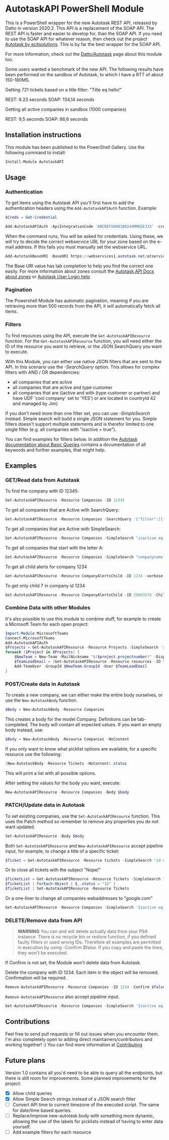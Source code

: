 ﻿# AutotaskAPI PowerShell Module

This is a PowerShell wrapper for the new Autotask REST API, released by Datto in version 2020.2. This API is a replacement of the SOAP API. The REST API is faster and easier to develop for, than the SOAP API. If you need to use the SOAP API for whatever reason, then check out the project [Autotask by ecitsolutions](https://github.com/ecitsolutions/Autotask). This is by far the best wrapper for the SOAP API.

For more information, check out the [Datto/Autotask](https://www.datto.com/integrations/lime-networks-b-v-cyberdrain-com) page about this module too.

Some users wanted a benchmark of the new API. The following results have been performed on the sandbox of Autotask, to which I have a RTT of about 150-180MS.

Getting 721 tickets based on a title filter: "Title eq hello!"

REST: 9.23 seconds
SOAP: 134,14 seconds

Getting all active companies in sandbox (1000 companies)

REST: 9,5 seconds
SOAP: 86,6 seconds

## Installation instructions

This module has been published to the PowerShell Gallery. Use the following command to install:  

```powershell
Install-Module AutotaskAPI
```

## Usage

### Authentication

To get items using the Autotask API you'll first have to add the authentication headers using the `Add-AutotaskAPIAuth` function. Example:

```powershell
$Creds = Get-Credential

Add-AutotaskAPIAuth -ApiIntegrationCode 'ABCDEFGH00100244MMEEE333' -credentials $Creds
```

When the command runs, You will be asked for credentials. Using these, we will try to decide the correct webservice URL for your zone based on the e-mail address. If this fails you must manually set the webservice URL.

```powershell
Add-AutotaskBaseURI -BaseURI https://webservices1.autotask.net/atservicesrest
```

The Base URI value has tab completion to help you find the correct one easily. For more information about zones consult the [Autotask API Docs about zones](https://www.autotask.net/help/developerhelp/Content/APIs/General/API_Zones.htm) or [Autotask User Login help](https://www.autotask.net/help/Content/2_Getting_Started/LogIntoAutotask.htm?Highlight=hosted)

### Pagination

The Powershell Module has automatic pagination, meaning if you are retrieving more than 500 records from the API, it will automatically fetch all items.

### Filters

To find resources using the API, execute the `Get-AutotaskAPIResource` function. For the `Get-AutotaskAPIResource` function, you will need either the ID of the resource you want to retrieve, or the JSON SearchQuery you want to execute.

With this Module, you can either use native JSON filters that are sent to the API. In this scenario use the *-SearchQuery* option. This allows for complex filters with AND / OR dependencies:

- all companies that are active
- all companies that are active and type customer
- all companies that are ((active and with (type customer or partner) and have UDF 'cool company' set to 'YES') or are located in countryId 42 and managed by Jim)

If you don't need more than one filter set, you can use *-SimpleSearch* instead. Simple search will build a single JSON statement for you. Simple filters doesn't support  multiple statements and is therefor limited to one single filter (e.g. all companies with "isactive = true").

You can find examples for filters below. In addition the [Autotask documentation about Basic Queries](https://www.autotask.net/help/developerhelp/Content/APIs/REST/API_Calls/REST_Basic_Query_Calls.htm) contains a documentation of all keywords and further examples, that might help.

## Examples

### GET/Read data from Autotask

To find the company with ID 12345:

```powershell
Get-AutotaskAPIResource -Resource Companies -ID 12345
```

To get all companies that are Active with SearchQuery:

```powershell
Get-AutotaskAPIResource -Resource Companies -SearchQuery '{"filter":[{"op":"eq","field":"isactive","value":"true"}]}'
```

To get all companies that are Active with SimpleSearch:

```powershell
Get-AutotaskAPIResource -Resource Companies -SimpleSearch "isactive eq $true"
```

To get all companies that start with the letter A:

```powershell
Get-AutotaskAPIResource -Resource Companies -SimpleSearch "companyname beginswith A"
```

To get all child alerts for company 1234

```powershell
Get-AutotaskAPIResource -Resource CompanyAlertsChild -ID 1234 -verbose
```

To get only child 7 in company id 1234

```powershell
Get-AutotaskAPIResource -Resource CompanyAlertsChild -ID 29683578 -ChildID 7
```

### Combine Data with other Modules

It's also possible to use this module to combine stuff, for example to create a Microsoft Team for each open project:

```powershell
Import-Module MicrosoftTeams
Connect-MicrosoftTeams
Add-AutotaskAPIAuth
$Projects = Get-AutotaskAPIResource -Resource Projects -SimpleSearch 'status ne completed'
foreach ($Project in $Projects) {
    $NewTeam = New-Team -MailNickname "$($project.projectnumber)" -DisplayName "$($project.projectnumber) - $($project.name)" -Visibility "private"
    $TeamLeadEmail = (Get-AutotaskAPIResource -Resource resources -ID $($project.projectLeadResourceID)).email
    Add-TeamUser -GroupId $NewTeam.GroupId -User $TeamLeadEmail
}
```

### POST/Create data in Autotask

To create a new company, we can either make the entire body ourselves, or use the `New-AutotaskBody` function.

```powershell
$Body = New-AutotaskBody -Resource Companies
```

This creates a body for the model Company. Definitions can be tab-completed. The body will contain all expected values. If you want an empty body instead, use:

```powershell
$Body = New-AutotaskBody -Resource Companies -NoContent
```

If you only want to know what picklist options are available, for a specific resource use the following:

```powershell
(New-AutotaskBody -Resource Tickets -NoContent).status
```

This will print a list with all possible options.

After setting the values for the body you want, execute:

```powershell
New-AutotaskAPIResource -Resource Companies -Body $body
```

### PATCH/Update data in Autotask

To set existing companies, use the `Set-AutotaskAPIResource` function. This uses the Patch method so remember to remove any properties you do not want updated.

```powershell
Set-AutotaskAPIResource -Body $body
```

Both `Set-AutotaskAPIResource` and `New-AutotaskAPIResource` accept pipeline input, for example, to change a title of a specific ticket:

```powershell
$Ticket = Get-AutotaskAPIResource -Resource tickets -SimpleSearch "id eq 12345"
```

Or to close all tickets with the subject "Nope!"

```powershell
$TicketList = Get-AutotaskAPIResource -Resource Tickets -SimpleSearch "title eq Nope!"
$TicketList | ForEach-Object { $_.status = "12" }
$TicketList | Set-AutotaskAPIResource -Resource Tickets
```

Or a one-liner to change all companies webaddresses to "google.com"

```powershell
Get-AutotaskAPIResource -Resource Companies -SimpleSearch 'Isactive eq true' | ForEach-Object {$_.Webaddress = "www.google.com"; $_} | Set-AutotaskAPIResource -Resource Companies
```

### DELETE/Remove data from API

> **WARNING**
> You can and will delete actually data from your PSA instance. There is no recycle bin or restore function, if you defined faulty filters or used wrong IDs. Therefore all examples are permitted in execution by using -Confirm $false. If you copy and paste the lines, they won't be executed.

If Confirm is not set, the Module won't delete data from Autotask.

Delete the company with ID 1234. Each item in the object will be removed. Confirmation will be required.

```powershell
Remove-AutotaskAPIResource -Resource Companies -ID 1234 -Confirm $false
```

`Remove-AutotaskAPIResource` also accept pipeline input.

```powershell
Get-AutotaskAPIResource -Resource Companies -SimpleSearch 'Isactive eq true' | Remove-AutotaskAPIResource -Confirm $false
```

<!-- #TODO: Check, whether an array of IDs is actually supported -->

## Contributions

Feel free to send pull requests or fill out issues when you encounter them. I'm also completely open to adding direct maintainers/contributors and working together! :)
You can find more information at [Contributing](./.github/Contributing.md)

## Future plans

Version 1.0 contains all you'd need to be able to query all the endpoints, but there is still room for improvements. Some planned improvements for the project:

- [x] Allow child queries
- [x] Allow Simple Search strings instead of a JSON search filter
- [ ] Convert API time to current timezone of the executed script. The same for date/time based queries.
- [ ] Replace/improve new-autotask body with something more dynamic, allowing the use of the labels for picklists instead of having to enter data yourself.
- [ ] Add example filters for each resource
